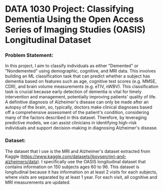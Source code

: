 # DATA 1030 Project: Classifying Dementia Using the Open Access Series of Imaging Studies (OASIS) Longitudinal Dataset
### Problem Statement: 
In this project, I aim to classify individuals as either "Demented" or "Nondemented" using demographic, cognitive, and MRI data. This involves building an ML classification task that can predict whether a subject has dementia based on features such as age, cognitive test scores (e.g. MMSE, CDR), and brain volume measurements (e.g. eTIV, nWBV). This classification task is crucial because early detection of dementia is vital for timely intervention and management, potentially improving patients' quality of life. A definitive diagnosis of Alzheimer's disease can only be made after an autopsy of the brain, so, typically, doctors make clinical diagnoses based off a comprehensive assessment of the patient's condition, considering many of the factors described in this dataset. Therefore, by leveraging predictive models, we can assist clinicians in identifying high-risk individuals and support decision-making in diagnosing Alzheimer's disease.

### Dataset: 
The dataset that I use is the MRI and Alzheimer's dataset extracted from Kaggle (https://www.kaggle.com/datasets/jboysen/mri-and-alzheimers/data). I specifically use the OASIS longitudinal dataset that contains information on 150 subjects ages 60 to 96. This dataset is longitudinal because it has information on at least 2 visits for each subjects, where visits are separated by at least 1 year. For each visit, all cognitive and MRI measurements are updated.
